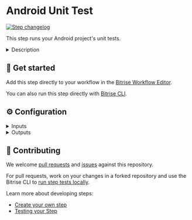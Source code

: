# Android Unit Test

[![Step changelog](https://shields.io/github/v/release/bitrise-steplib/bitrise-step-android-unit-test?include_prereleases&label=changelog&color=blueviolet)](https://github.com/bitrise-steplib/bitrise-step-android-unit-test/releases)

This step runs your Android project's unit tests.

<details>
<summary>Description</summary>

This step runs your Android project's unit tests.
</details>

## 🧩 Get started

Add this step directly to your workflow in the [Bitrise Workflow Editor](https://devcenter.bitrise.io/steps-and-workflows/steps-and-workflows-index/).

You can also run this step directly with [Bitrise CLI](https://github.com/bitrise-io/bitrise).

## ⚙️ Configuration

<details>
<summary>Inputs</summary>

| Key | Description | Flags | Default |
| --- | --- | --- | --- |
| `project_location` | The root directory of your android project, for example, where your root build gradle file exists (also gradlew, settings.gradle, etc...) | required | `$BITRISE_SOURCE_DIR` |
| `module` | Set the module that you want to test. To see your available modules, please open your project in Android Studio, go to **Project Structure** and see the list on the left. Leave this input blank to test all modules.  |  |  |
| `variant` | Set the variant that you want to test. To see your available variants, please open your project in Android Studio, go to **Project Structure**, then to the **variants** section. Leave this input blank to test all variants.  |  |  |
| `arguments` | Extra arguments passed to the gradle task |  |  |
| `report_path_pattern` | The step will use this pattern to export __Local unit test HTML results__. The whole HTML results directory will be zipped and moved to the `$BITRISE_DEPLOY_DIR`.  You need to override this input if you have custom output dir set for Local unit test HTML results. The pattern needs to be relative to the selected module's directory.  Example 1: app module and debug variant is selected and the HTML report is generated at:  - `<path_to_your_project>/app/build/reports/tests/testDebugUnitTest`  this case use: `*build/reports/tests/testDebugUnitTest` pattern.  Example 2: app module and NO variant is selected and the HTML reports are generated at:  - `<path_to_your_project>/app/build/reports/tests/testDebugUnitTest` - `<path_to_your_project>/app/build/reports/tests/testReleaseUnitTest`  to export every variant's reports use: `*build/reports/tests` pattern. | required | `*build/reports/tests` |
| `result_path_pattern` | The step will use this pattern to export __Local unit test XML results__. The whole XML results directory will be zipped and moved to the `$BITRISE_DEPLOY_DIR` and the result files will be deployed to the Ship Addon.  You need to override this input if you have custom output dir set for Local unit test XML results. The pattern needs to be relative to the selected module's directory.  Example 1: app module and debug variant is selected and the XML report is generated at:  - `<path_to_your_project>/app/build/test-results/testDebugUnitTest`  this case use: `*build/test-results/testDebugUnitTest` pattern.  Example 2: app module and NO variant is selected and the XML reports are generated at:  - `<path_to_your_project>/app/build/test-results/testDebugUnitTest` - `<path_to_your_project>/app/build/test-results/testReleaseUnitTest`  to export every variant's reports use: `*build/test-results` pattern. | required | `*build/test-results` |
| `is_debug` | The step will print more verbose logs if enabled. | required | `false` |
| `quarantined_tests` | A JSON array of quarantined tests. |  | `$BITRISE_QUARANTINED_TESTS_JSON` |
</details>

<details>
<summary>Outputs</summary>

| Environment Variable | Description |
| --- | --- |
| `BITRISE_FLAKY_TEST_CASES` | A test case is considered flaky if it has failed at least once, but passed at least once as well.  The list contains the test cases in the following format: ``` - TestSuit_1.TestClass_1.TestName_1 - TestSuit_1.TestClass_1.TestName_2 - TestSuit_1.TestClass_2.TestName_1 - TestSuit_2.TestClass_1.TestName_1 ... ``` |
</details>

## 🙋 Contributing

We welcome [pull requests](https://github.com/bitrise-steplib/bitrise-step-android-unit-test/pulls) and [issues](https://github.com/bitrise-steplib/bitrise-step-android-unit-test/issues) against this repository.

For pull requests, work on your changes in a forked repository and use the Bitrise CLI to [run step tests locally](https://devcenter.bitrise.io/bitrise-cli/run-your-first-build/).

Learn more about developing steps:

- [Create your own step](https://devcenter.bitrise.io/contributors/create-your-own-step/)
- [Testing your Step](https://devcenter.bitrise.io/contributors/testing-and-versioning-your-steps/)
